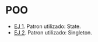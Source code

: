 # POO

* [EJ 1](https://github.com/LucasLovizzio/POO/tree/main/src/EJ1). Patron utilizado: State.
* [EJ 2](https://github.com/LucasLovizzio/POO/tree/main/src/EJ2). Patron utilizado: Singleton.

